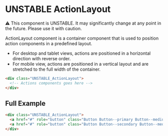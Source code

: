 # UNSTABLE ActionLayout

⚠️ This component is UNSTABLE. It may significantly change at any point in the future.
Please use it with caution.

ActionLayout component is a container component that is used to position action components in a predefined layout.

- For desktop and tablet views, actions are positioned in a horizontal direction with reverse order.
- For mobile view, actions are positioned in a vertical layout and are stretched to the full width of the container.

```html
<div class="UNSTABLE_ActionLayout">
  <!-- Actions components goes here -->
</div>
```

## Full Example

```html
<div class="UNSTABLE_ActionLayout">
  <a href="#" role="button" class="Button Button--primary Button--medium">Primary Action</a>
  <a href="#" role="button" class="Button Button--secondary Button--medium">Secondary Action</a>
</div>
```

